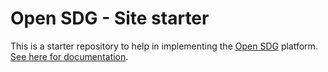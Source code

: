 # Open SDG - Site starter









































This is a starter repository to help in implementing the [Open SDG](https://github.com/open-sdg/open-sdg) platform. [See here for documentation](https://open-sdg.readthedocs.io).
